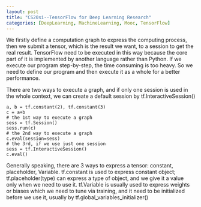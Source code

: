 ```yaml
---
layout: post
title: "CS20si--TensorFlow for Deep Learning Research"
categories: [DeepLearning, MachineLearning, Mooc, TensorFlow]
---
```

We firstly define a computation graph to express the computing process, then we submit a tensor, which is the result we want, to a session to get the real result. TensorFlow need to be executed in this way because the core part of it is implemented by another language rather than Python. If we execute our program step-by-step, the time consuming is too heavy. So we need to define our program and then execute it as a whole for a better performance.


There are two ways to execute a graph, and if only one session is used in the whole context, we can create a default session by tf.InteractiveSession()

```
a, b = tf.constant(2), tf.constant(3)
c = a+b
# the 1st way to execute a graph
sess = tf.Session()
sess.run(c)
# the 2nd way to execute a graph
c.eval(session=sess)
# the 3rd, if we use just one session
sess = tf.InteractiveSession()
c.eval()
```

Generally speaking, there are 3 ways to express a tensor: constant, placeholder, Variable. tf.constant is used to express constant object; tf.placeholder(type) can express a type of object, and we give it a value only when we need to use it. tf.Variable is usually used to express weights or biases which we need to tune via training, and it need to be initialized before we use it, usually by tf.global_variables_initializer()

